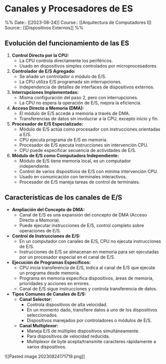 # Canales y Procesadores de ES

%%
Date:: [[2023-08-24]]
Course:: [[Arquitectura de Computadores I]]
Source:: [[Dispositivos Externos]]
%%

## Evolución del funcionamiento de las ES
1. **Control Directo por la CPU:**
   - La CPU controla directamente los periféricos.
   - Usado en dispositivos simples controlados por microprocesadores.
2. **Controlador de E/S Agregado:**
   - Se añade un controlador o módulo de E/S.
   - La CPU utiliza E/S programada sin interrupciones.
   - Independencia de detalles de interfaces de dispositivos externos.
3. **Interrupciones Implementadas:**
   - Misma configuración del paso 2, pero con interrupciones.
   - La CPU no espera la operación de E/S, mejora la eficiencia.
4. **Acceso Directo a Memoria (DMA):**
   - El módulo de E/S accede a memoria a través de DMA.
   - Transferencias de datos sin involucrar a la CPU, excepto inicio y fin.
5. **Procesador de E/S Especializado:**
   - Módulo de E/S actúa como procesador con instrucciones orientadas a E/S.
   - CPU ejecuta programa de E/S en memoria.
   - Procesador de E/S ejecuta instrucciones sin intervención CPU.
   - CPU puede especificar secuencia de actividades de E/S.
6. **Módulo de E/S como Computadora Independiente:**
   - Módulo de E/S tiene memoria local, es un computador independiente.
   - Control de varios dispositivos de E/S con mínima intervención CPU.
   - Usado en comunicación con terminales interactivos.
   - Procesador de E/S maneja tareas de control de terminales.


## Características de los canales de E/S
- **Ampliación del Concepto de DMA:**
  - Canal de E/S es una expansión del concepto de DMA (Acceso Directo a Memoria).
  - Puede ejecutar instrucciones de E/S, control completo sobre operaciones de E/S.
- **Control de Instrucciones de E/S:**
  - En un computador con canales de E/S, CPU no ejecuta instrucciones de E/S.
  - Instrucciones de E/S se almacenan en memoria para ser ejecutadas por un procesador especial en el canal de E/S.
- **Ejecución de Programas Específicos:**
  - CPU inicia transferencia de E/S, indica al canal de E/S que ejecute un programa desde memoria.
  - Programa en memoria especifica dispositivos, áreas de memoria, prioridades y acciones en errores.
  - Canal de E/S sigue instrucciones y controla transferencia de datos.
- **Tipos Comunes de Canales de E/S:**
  - **Canal Selector:**
    - Controla dispositivos de alta velocidad.
    - En un momento dado, transfiere datos a uno de los dispositivos seleccionados.
    - Dispositivos manejados por controladores o módulos de E/S.
  - **Canal Multiplexor:**
    - Maneja E/S de múltiples dispositivos simultáneamente.
    - Para dispositivos de velocidad reducida.
    - Multiplexor de byte acepta/transmite caracteres rápidamente a varios dispositivos.

![[Pasted image 20230824171719.png]]